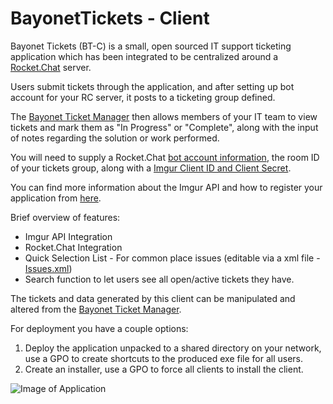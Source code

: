 # BayonetTickets - Client

Bayonet Tickets (BT-C) is a small, open sourced IT support ticketing application which has been integrated to be centralized around a [Rocket.Chat](https://rocket.chat) server. 

Users submit tickets through the application, and after setting up bot account for your RC server, it posts to a ticketing group defined.

The [Bayonet Ticket Manager](https://github.com/starhound/Bayonet_Ticket_Manager) then allows members of your IT team to view tickets and mark them as "In Progress" or "Complete", along with the input of notes regarding the solution or work performed.

You will need to supply a Rocket.Chat [bot account information](https://github.com/starhound/BayonetTickets/blob/master/Ticketing_Stub/API.cs#L12), the room ID of your tickets group, along with a [Imgur Client ID and Client Secret](https://github.com/starhound/BayonetTickets/blob/master/Ticketing_Stub/Form1.cs#L37). 

You can find more information about the Imgur API and how to register your application from [here](https://api.imgur.com/).

Brief overview of features:
  * Imgur API Integration 
  * Rocket.Chat Integration 
  * Quick Selection List - For common place issues (editable via a xml file - [Issues.xml](https://github.com/starhound/BayonetTickets/blob/master/Ticketing_Stub/Issues.xml))
  * Search function to let users see all open/active tickets they have.
  
The tickets and data generated by this client can be manipulated and altered from the [Bayonet Ticket Manager](https://github.com/starhound/Bayonet_Ticket_Manager).

For deployment you have a couple options:
 1. Deploy the application unpacked to a shared directory on your network, use a GPO to create shortcuts to the produced exe file for all users.
 2. Create an installer, use a GPO to force all clients to install the client.

![Image of Application](https://i.imgur.com/CqBlK6I.png)
